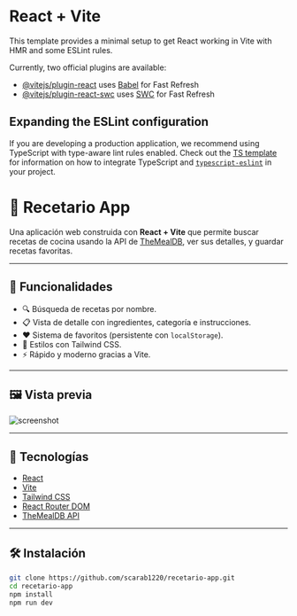 # React + Vite

This template provides a minimal setup to get React working in Vite with HMR and some ESLint rules.

Currently, two official plugins are available:

- [@vitejs/plugin-react](https://github.com/vitejs/vite-plugin-react/blob/main/packages/plugin-react) uses [Babel](https://babeljs.io/) for Fast Refresh
- [@vitejs/plugin-react-swc](https://github.com/vitejs/vite-plugin-react/blob/main/packages/plugin-react-swc) uses [SWC](https://swc.rs/) for Fast Refresh

## Expanding the ESLint configuration

If you are developing a production application, we recommend using TypeScript with type-aware lint rules enabled. Check out the [TS template](https://github.com/vitejs/vite/tree/main/packages/create-vite/template-react-ts) for information on how to integrate TypeScript and [`typescript-eslint`](https://typescript-eslint.io) in your project.

# 🥘 Recetario App

Una aplicación web construida con **React + Vite** que permite buscar recetas de cocina usando la API de [TheMealDB](https://www.themealdb.com/), ver sus detalles, y guardar recetas favoritas.

---

## 🚀 Funcionalidades

- 🔍 Búsqueda de recetas por nombre.
- 📋 Vista de detalle con ingredientes, categoría e instrucciones.
- ❤️ Sistema de favoritos (persistente con `localStorage`).
- 🌙 Estilos con Tailwind CSS.
- ⚡ Rápido y moderno gracias a Vite.

---

## 🖼️ Vista previa

![screenshot](./screenshot.png) <!-- Puedes subir una captura de tu app y referenciarla aquí -->

---

## 🧪 Tecnologías

- [React](https://react.dev/)
- [Vite](https://vitejs.dev/)
- [Tailwind CSS](https://tailwindcss.com/)
- [React Router DOM](https://reactrouter.com/)
- [TheMealDB API](https://themealdb.com/api.php)

---

## 🛠️ Instalación

```bash
git clone https://github.com/scarab1220/recetario-app.git
cd recetario-app
npm install
npm run dev
